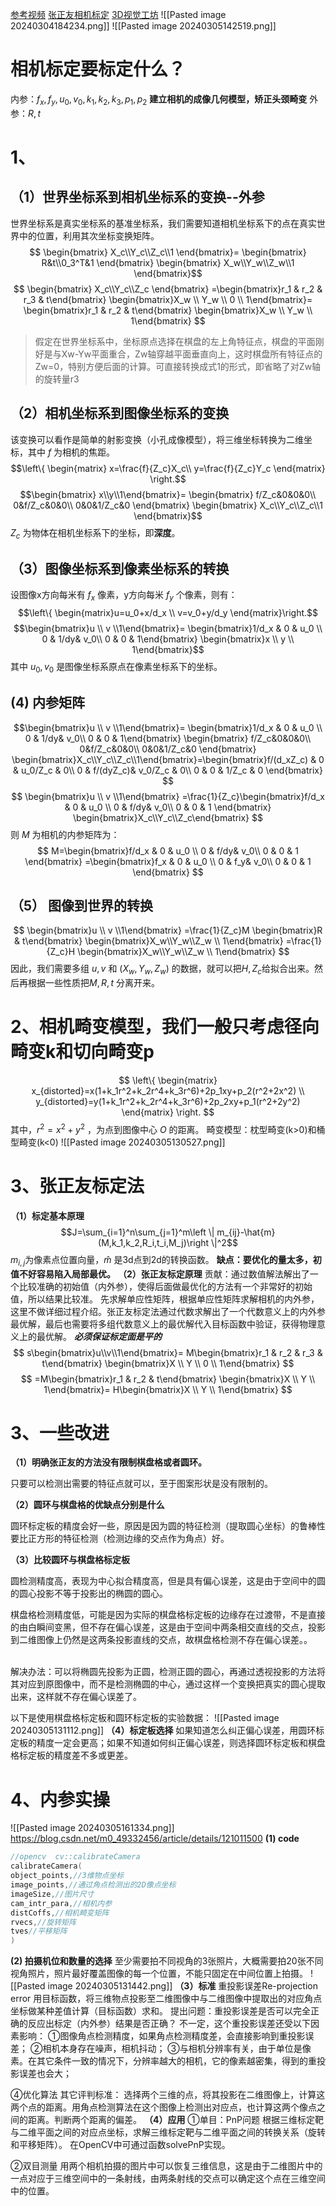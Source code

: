 [参考视频](https://www.bilibili.com/video/BV1eE411c7kr/?spm_id_from=333.337.search-card.all.click&vd_source=d83fadd3138d002993b778881de0f2e9)
[张正友相机标定](https://blog.csdn.net/hehedadaq/article/details/105763241)
[3D视觉工坊](https://mp.weixin.qq.com/s?__biz=MzU1MjY4MTA1MQ==&mid=2247486501&idx=2&sn=52a3a3c81bb760a7bf65e31610243e7d&chksm=fbff2711cc88ae0746f3f32849ae3377b132eccd1fbeaf4e553c91490911067cdbefe7d02aca#rd)
![[Pasted image 20240304184234.png]]
![[Pasted image 20240305142519.png]]
# 相机标定要标定什么？
内参：$f_x,f_y,u_0,v_0,k_1,k_2,k_3,p_1,p_2$   **建立相机的成像几何模型，矫正头颈畸变**
外参：$R,t$

# 1、
## （1）世界坐标系到相机坐标系的变换--外参
世界坐标系是真实坐标系的基准坐标系，我们需要知道相机坐标系下的点在真实世界中的位置，利用其次坐标变换矩阵。
$$
\begin{bmatrix}
	X_c\\Y_c\\Z_c\\1
\end{bmatrix}=
\begin{bmatrix}
	R&t\\0_3^T&1
\end{bmatrix}
\begin{bmatrix}
	X_w\\Y_w\\Z_w\\1
\end{bmatrix}$$
$$
\begin{bmatrix}
	X_c\\Y_c\\Z_c
\end{bmatrix}
=\begin{bmatrix}r_1 & r_2 & r_3 & t\end{bmatrix}
\begin{bmatrix}X_w \\ Y_w \\ 0 \\ 1\end{bmatrix}=
\begin{bmatrix}r_1 & r_2 & t\end{bmatrix}
\begin{bmatrix}X_w \\ Y_w \\ 1\end{bmatrix}
$$
>假定在世界坐标系中，坐标原点选择在棋盘的左上角特征点，棋盘的平面刚好是与Xw-Yw平面重合，Zw轴穿越平面垂直向上，这时棋盘所有特征点的Zw=0，特别方便后面的计算。可直接转换成式1的形式，即省略了对Zw轴的旋转量r3
## （2）相机坐标系到图像坐标系的变换
该变换可以看作是简单的射影变换（小孔成像模型），将三维坐标转换为二维坐标，其中 $f$ 为相机的焦距。
$$\left\{
\begin{matrix}
	x=\frac{f}{Z_c}X_c\\
	y=\frac{f}{Z_c}Y_c
\end{matrix}
\right.$$
$$\begin{bmatrix}
	x\\y\\1\end{bmatrix}=
\begin{bmatrix}
	f/Z_c&0&0&0\\
	0&f/Z_c&0&0\\
	0&0&1/Z_c&0
\end{bmatrix}
\begin{bmatrix}
	X_c\\Y_c\\Z_c\\1
\end{bmatrix}$$
$Z_c$ 为物体在相机坐标系下的坐标，即**深度**。
## （3）图像坐标系到像素坐标系的转换
设图像x方向每米有 $f_x$ 像素，y方向每米 $f_y$ 个像素，则有：
$$\left\{ \begin{matrix}u=u_0+x/d_x \\ v=v_0+y/d_y \end{matrix}\right.$$$$\begin{bmatrix}u \\ v \\1\end{bmatrix}=
\begin{bmatrix}1/d_x & 0 & u_0 \\ 0 & 1/dy& v_0\\ 0 & 0 & 1\end{bmatrix}
\begin{bmatrix}x  \\ y \\ 1\end{bmatrix}$$其中 $u_0,v_0$ 是图像坐标系原点在像素坐标系下的坐标。
## (4)  内参矩阵
$$\begin{bmatrix}u \\ v \\1\end{bmatrix}=
\begin{bmatrix}1/d_x & 0 & u_0 \\ 0 & 1/dy& v_0\\ 0 & 0 & 1\end{bmatrix}
\begin{bmatrix}
	f/Z_c&0&0&0\\
	0&f/Z_c&0&0\\
	0&0&1/Z_c&0
\end{bmatrix}
\begin{bmatrix}X_c\\Y_c\\Z_c\\1\end{bmatrix}=\begin{bmatrix}f/(d_xZ_c) & 0 & u_0/Z_c  & 0\\ 0 & f/(dyZ_c)& v_0/Z_c & 0\\ 0 & 0 & 1/Z_c & 0 \end{bmatrix}
$$
$$
\begin{bmatrix}u \\ v \\1\end{bmatrix}
=\frac{1}{Z_c}\begin{bmatrix}f/d_x & 0 & u_0 \\ 0 & f/dy& v_0\\ 0 & 0 & 1 \end{bmatrix}
\begin{bmatrix}X_c\\Y_c\\Z_c\end{bmatrix}
$$
则 $M$ 为相机的内参矩阵为： 
$$
M=\begin{bmatrix}f/d_x & 0 & u_0 \\ 0 & f/dy& v_0\\ 0 & 0 & 1 \end{bmatrix}
=\begin{bmatrix}f_x & 0 & u_0 \\ 0 & f_y& v_0\\ 0 & 0 & 1 \end{bmatrix}
$$
## （5） 图像到世界的转换
$$
\begin{bmatrix}u \\ v \\1\end{bmatrix}
=\frac{1}{Z_c}M
\begin{bmatrix}R & t\end{bmatrix}
\begin{bmatrix}X_w\\Y_w\\Z_w \\ 1\end{bmatrix}
=\frac{1}{Z_c}H
\begin{bmatrix}X_w\\Y_w\\Z_w \\ 1\end{bmatrix}
$$
因此，我们需要多组 $u,v$ 和 $(X_w,Y_w,Z_w)$ 的数据，就可以把$H, Z_c$给拟合出来。然后再根据一些性质把$M, R ,t$ 分离开来。
# 2、相机畸变模型，我们一般只考虑径向畸变k和切向畸变p
$$
\left\{
\begin{matrix} x_{distorted}=x(1+k_1r^2+k_2r^4+k_3r^6)+2p_1xy+p_2(r^2+2x^2) \\ y_{distorted}=y(1+k_1r^2+k_2r^4+k_3r^6)+2p_2xy+p_1(r^2+2y^2) \end{matrix}
\right.
$$其中，$r^2=x^2+y^2$ ，为点到图像中心 $O$ 的距离。
畸变模型：枕型畸变(k>0)和桶型畸变(k<0)
![[Pasted image 20240305130527.png]]
# 3、张正友标定法

**（1）标定基本原理**$$J=\sum_{i=1}^n\sum_{j=1}^m\left \| m_{ij}-\hat{m}(M,k_1,k_2,R_i,t_i,M_j)\right \|^2$$$m_{i,j}$为像素点位置向量，$\hat{m}$ 是3d点到2d的转换函数。
**缺点：要优化的量太多，初值不好容易陷入局部最优。**
**（2）张正友标定原理**
贡献：通过数值解法解出了一个比较准确的初始值（内外参），使得后面做最优化的方法有一个非常好的初始值，所以结果比较准。
先求解单应性矩阵，根据单应性矩阵求解相机的内外参，这里不做详细过程介绍。张正友标定法通过代数求解出了一个代数意义上的内外参最优解，最后也需要将多组代数意义上的最优解代入目标函数中验证，获得物理意义上的最优解。
***必须保证标定面是平的***
$$
s\begin{bmatrix}u\\v\\1\end{bmatrix}=
M\begin{bmatrix}r_1 & r_2 & r_3 & t\end{bmatrix}
\begin{bmatrix}X  \\ Y \\ 0 \\ 1\end{bmatrix}
$$
$$
=M\begin{bmatrix}r_1 & r_2 & t\end{bmatrix}
\begin{bmatrix}X  \\ Y \\ 1\end{bmatrix}=
H\begin{bmatrix}X \\ Y \\ 1\end{bmatrix}
$$
# 3、一些改进
**（1）明确张正友的方法没有限制棋盘格或者圆环。**

只要可以检测出需要的特征点就可以，至于图案形状是没有限制的。

**（2）圆环与棋盘格的优缺点分别是什么**

圆环标定板的精度会好一些，原因是因为圆的特征检测（提取圆心坐标）的鲁棒性要比正方形的特征检测（检测边缘的交点作为角点）好。

**（3）比较圆环与棋盘格标定板**

圆检测精度高，表现为中心拟合精度高，但是具有偏心误差，这是由于空间中的圆的圆心投影不等于投影出的椭圆的圆心。

棋盘格检测精度低，可能是因为实际的棋盘格标定板的边缘存在过渡带，不是直接的由白瞬间变黑，但不存在偏心误差，这是由于空间中两条相交直线的交点，投影到二维图像上仍然是这两条投影直线的交点，故棋盘格检测不存在偏心误差。。      

解决办法：可以将椭圆先投影为正圆，检测正圆的圆心，再通过透视投影的方法将其对应到原图像中，而不是检测椭圆的中心，通过这样一个变换把真实的圆心提取出来，这样就不存在偏心误差了。

以下是使用棋盘格标定板和圆环标定板的实验数据：
![[Pasted image 20240305131112.png]]
**（4）标定板选择**
如果知道怎么纠正偏心误差，用圆环标定板的精度一定会更高；如果不知道如何纠正偏心误差，则选择圆环标定板和棋盘格标定板的精度差不多或更差。
# 4、内参实操
![[Pasted image 20240305161334.png]]
https://blog.csdn.net/m0_49332456/article/details/121011500
**(1) code**
```cpp
//opencv  cv::calibrateCamera
calibrateCamera(
object_points,//3维物点坐标
image_points,//通过角点检测出的2D像点坐标
imageSize,//图片尺寸
cam_intr_para,//相机内参
distCoffs,//相机畸变矩阵
rvecs,//旋转矩阵
tves//平移矩阵
)
```
**(2) 拍摄机位和数量的选择**
至少需要拍不同视角的3张照片，大概需要拍20张不同视角照片，照片最好覆盖图像的每一个位置，不能只固定在中间位置上拍摄。
![[Pasted image 20240305131442.png]]
**（3）标准**
重投影误差Re-projection error
用目标函数，将三维物点投影至二维图像中与二维图像中提取出的对应角点坐标做某种差值计算（目标函数）求和。
提出问题：重投影误差是否可以完全正确的反应出标定（内外参）结果是否正确？
不一定，这个重投影误差还受以下因素影响：
①图像角点检测精度，如果角点检测精度差，会直接影响到重投影误差；
②相机本身存在噪声，相机抖动；
③与相机分辨率有关，由于单位是像素。在其它条件一致的情况下，分辨率越大的相机，它的像素越密集，得到的重投影误差也会大；

④优化算法
其它评判标准：
选择两个三维的点，将其投影在二维图像上，计算这两个点的距离。用角点检测算法在这个图像上检测出对应点，也计算这两个像点之间的距离。判断两个距离的偏差。
**（4）应用**
①单目：PnP问题
根据三维标定靶与二维平面之间的对应点坐标，求解三维标定靶与二维平面之间的转换关系（旋转和平移矩阵）。
在OpenCV中可通过函数solvePnP实现。

②双目测量
用两个相机拍摄的图片中可以恢复三维信息，这是由于二维图片中的一点对应于三维空间中的一条射线，由两条射线的交点可以确定这个点在三维空间中的位置。